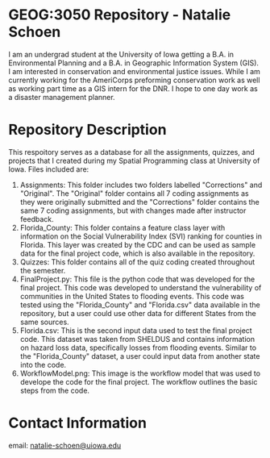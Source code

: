 # GEOG:3050 Repository - Natalie Schoen
I am an undergrad student at the University of Iowa getting a B.A. in Environmental Planning and a B.A. in Geographic Information System (GIS). I am interested in conservation and environmental justice issues. While I am currently working for the AmeriCorps preforming conservation work as well as working part time as a GIS intern for the DNR. I hope to one day work as a disaster management planner.

# Repository Description
This respoitory serves as a database for all the assignments, quizzes, and projects that I created during my Spatial Programming class at University of Iowa. Files included are:
1. Assignments: This folder includes two folders labelled "Corrections" and "Original". The "Original" folder contains all 7 coding assignments as they were originally submitted and the "Corrections" folder contains the same 7 coding assignments, but with changes made after instructor feedback.
2. Florida_County: This folder contains a feature class layer with information on the Social Vulnerability Index (SVI) ranking for counties in Florida. This layer was created by the CDC and can be used as sample data for the final project code, which is also available in the repository.
3. Quizzes: This folder contains all of the quiz coding created throughout the semester.
4. FinalProject.py: This file is the python code that was developed for the final project. This code was developed to understand the vulnerability of communities in the United States to flooding events. This code was tested using the "Florida_County" and "Florida.csv" data available in the repository, but a user could use other data for different States from the same sources.
5. Florida.csv: This is the second input data used to test the final project code. This dataset was taken from SHELDUS and contains information on hazard loss data, specifically losses from flooding events. Similar to the "Florida_County" dataset, a user could input data from another state into the code.
6. WorkflowModel.png: This image is the workflow model that was used to develope the code for the final project. The workflow outlines the basic steps from the code.

# Contact Information
email: natalie-schoen@uiowa.edu
